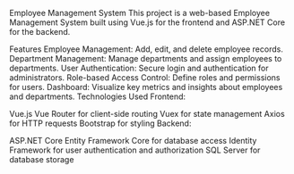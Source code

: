 Employee Management System
This project is a web-based Employee Management System built using Vue.js for the frontend and ASP.NET Core for the backend.

Features
Employee Management: Add, edit, and delete employee records.
Department Management: Manage departments and assign employees to departments.
User Authentication: Secure login and authentication for administrators.
Role-based Access Control: Define roles and permissions for users.
Dashboard: Visualize key metrics and insights about employees and departments.
Technologies Used
Frontend:

Vue.js
Vue Router for client-side routing
Vuex for state management
Axios for HTTP requests
Bootstrap for styling
Backend:

ASP.NET Core
Entity Framework Core for database access
Identity Framework for user authentication and authorization
SQL Server for database storage
